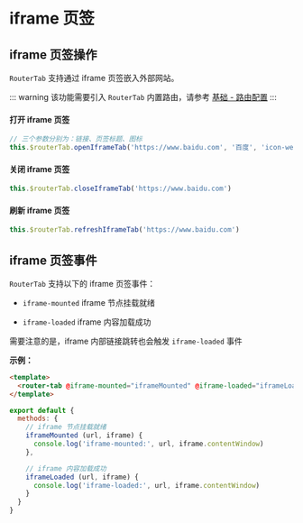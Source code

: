 # iframe 页签

## iframe 页签操作

`RouterTab` 支持通过 iframe 页签嵌入外部网站。

::: warning
该功能需要引入 `RouterTab` 内置路由，请参考 [基础 - 路由配置](README.md#路由配置)
:::

<doc-links api="#routertab-openiframetab" demo="/default/"></doc-links>

#### 打开 iframe 页签

``` js
// 三个参数分别为：链接、页签标题、图标
this.$routerTab.openIframeTab('https://www.baidu.com', '百度', 'icon-web')
```

#### 关闭 iframe 页签

``` js
this.$routerTab.closeIframeTab('https://www.baidu.com')
```

#### 刷新 iframe 页签

``` js
this.$routerTab.refreshIframeTab('https://www.baidu.com')
```

## iframe 页签事件

`RouterTab` 支持以下的 iframe 页签事件：

- `iframe-mounted` iframe 节点挂载就绪

- `iframe-loaded` iframe 内容加载成功


需要注意的是，iframe 内部链接跳转也会触发 `iframe-loaded` 事件

<doc-links api="#iframe-mounted" demo="/iframe/"></doc-links>

**示例：**
``` html
<template>
  <router-tab @iframe-mounted="iframeMounted" @iframe-loaded="iframeLoaded" />
</template>
```

``` javascript
export default {
  methods: {
    // iframe 节点挂载就绪
    iframeMounted (url, iframe) {
      console.log('iframe-mounted:', url, iframe.contentWindow)
    },

    // iframe 内容加载成功
    iframeLoaded (url, iframe) {
      console.log('iframe-loaded:', url, iframe.contentWindow)
    }
  }
}
```